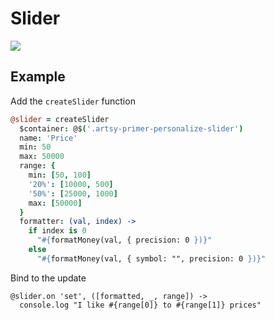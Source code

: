 # Slider

![](http://files.artsy.net/images/slider.png)

## Example

Add the `createSlider` function

````coffeescript
@slider = createSlider
  $container: @$('.artsy-primer-personalize-slider')
  name: 'Price'
  min: 50
  max: 50000
  range: {
    min: [50, 100]
    '20%': [10000, 500]
    '50%': [25000, 1000]
    max: [50000]
  }
  formatter: (val, index) ->
    if index is 0
      "#{formatMoney(val, { precision: 0 })}"
    else
      "#{formatMoney(val, { symbol: "", precision: 0 })}"
````

Bind to the update

```coffescript
@slider.on 'set', ([formatted, _, range]) ->
  console.log "I like #{range[0]} to #{range[1]} prices"
```
